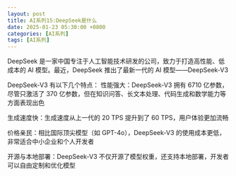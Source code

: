 ```yaml
---
layout: post
title: AI系列15:DeepSeek是什么
date: 2025-01-23 05:30:00 +0800
categories: [AI系列]
tags: [AI系列]
---
```

DeepSeek 是一家中国专注于人工智能技术研发的公司，致力于打造高性能、低成本的 AI 模型。最近，DeepSeek 推出了最新一代的 AI 模型——DeepSeek-V3

DeepSeek-V3 有以下几个特点：
性能强大：DeepSeek-V3 拥有 6710 亿参数，尽管只激活了 370 亿参数，但在知识问答、长文本处理、代码生成和数学能力等方面表现出色

生成速度快：生成速度从上一代的 20 TPS 提升到了 60 TPS，用户体验更加流畅

价格亲民：相比国际顶尖模型（如 GPT-4o），DeepSeek-V3 的使用成本更低，非常适合中小企业和个人开发者

开源与本地部署：DeepSeek-V3 不仅开源了模型权重，还支持本地部署，开发者可以自由定制和优化模型

